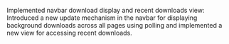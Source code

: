 Implemented navbar download display and recent downloads view: Introduced a new update mechanism in the navbar for displaying background downloads across all pages using polling and implemented a new view for accessing recent downloads.

